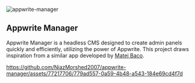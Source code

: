 ![appwrite-manager](https://github.com/NiazMorshed2007/appwrite-manager/assets/77217706/ca0dd18c-06ba-46dc-b4e5-7a54395fc2e4)
## Appwrite Manager

Appwrite Manager is a headless CMS designed to create admin panels quickly and efficiently, utilizing the power of Appwrite. This project draws inspiration from a similar app developed by [Matej Baco](https://github.com/meldiron).


https://github.com/NiazMorshed2007/appwrite-manager/assets/77217706/779ad557-0a59-4b48-a543-184e69cd4f7d

